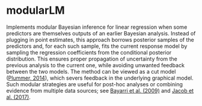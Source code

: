 # modularLM

Implements modular Bayesian inference for linear regression when some predictors
are themselves outputs of an earlier Bayesian analysis. Instead of plugging in
point estimates, this approach borrows posterior samples of the predictors and,
for each such sample, fits the current response model by sampling the regression
coefficients from the conditional posterior distribution. This ensures proper
propagation of uncertainty from the previous analysis to the current one, while
avoiding unwanted feedback between the two models. The method can be viewed as a
cut model ([Plummer, 2014](https://www.doi.org/10.1007/s11222-014-9503-z)),
which severs feedback in the underlying graphical model. Such modular strategies
are useful for post-hoc analyses or combining evidence from multiple data
sources; see [Bayarri et al. (2009)](https://www.doi.org/10.1214/09-BA404) and
[Jacob et al. (2017)](https://www.doi.org/10.48550/arXiv.1708.08719).